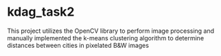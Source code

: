 # kdag_task2
This project utilizes the OpenCV library to perform image processing and manually implemented the k-means clustering algorithm to determine distances between cities in pixelated B&amp;W images
